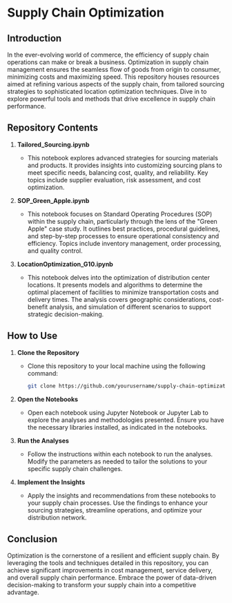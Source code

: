 # Supply Chain Optimization

## Introduction

In the ever-evolving world of commerce, the efficiency of supply chain operations can make or break a business. Optimization in supply chain management ensures the seamless flow of goods from origin to consumer, minimizing costs and maximizing speed. This repository houses resources aimed at refining various aspects of the supply chain, from tailored sourcing strategies to sophisticated location optimization techniques. Dive in to explore powerful tools and methods that drive excellence in supply chain performance.

## Repository Contents

1. **Tailored_Sourcing.ipynb**
   - This notebook explores advanced strategies for sourcing materials and products. It provides insights into customizing sourcing plans to meet specific needs, balancing cost, quality, and reliability. Key topics include supplier evaluation, risk assessment, and cost optimization.

2. **SOP_Green_Apple.ipynb**
   - This notebook focuses on Standard Operating Procedures (SOP) within the supply chain, particularly through the lens of the "Green Apple" case study. It outlines best practices, procedural guidelines, and step-by-step processes to ensure operational consistency and efficiency. Topics include inventory management, order processing, and quality control.

3. **LocationOptimization_G10.ipynb**
   - This notebook delves into the optimization of distribution center locations. It presents models and algorithms to determine the optimal placement of facilities to minimize transportation costs and delivery times. The analysis covers geographic considerations, cost-benefit analysis, and simulation of different scenarios to support strategic decision-making.

## How to Use

1. **Clone the Repository**
   - Clone this repository to your local machine using the following command:
     ```bash
     git clone https://github.com/yourusername/supply-chain-optimization.git
     ```

2. **Open the Notebooks**
   - Open each notebook using Jupyter Notebook or Jupyter Lab to explore the analyses and methodologies presented. Ensure you have the necessary libraries installed, as indicated in the notebooks.

3. **Run the Analyses**
   - Follow the instructions within each notebook to run the analyses. Modify the parameters as needed to tailor the solutions to your specific supply chain challenges.

4. **Implement the Insights**
   - Apply the insights and recommendations from these notebooks to your supply chain processes. Use the findings to enhance your sourcing strategies, streamline operations, and optimize your distribution network.

## Conclusion

Optimization is the cornerstone of a resilient and efficient supply chain. By leveraging the tools and techniques detailed in this repository, you can achieve significant improvements in cost management, service delivery, and overall supply chain performance. Embrace the power of data-driven decision-making to transform your supply chain into a competitive advantage.
